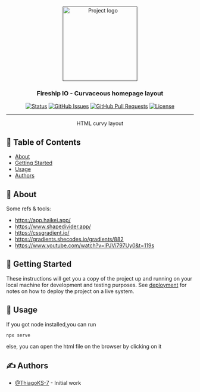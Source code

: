 <p align="center">
  <a href="" rel="noopener">
 <img width=200px height=200px src="https://i.imgur.com/6wj0hh6.jpg" alt="Project logo"></a>
</p>

<h3 align="center">Fireship IO - Curvaceous homepage layout</h3>

<div align="center">

[![Status](https://img.shields.io/badge/status-active-success.svg)]()
[![GitHub Issues](https://img.shields.io/github/issues/kylelobo/The-Documentation-Compendium.svg)](https://github.com/kylelobo/The-Documentation-Compendium/issues)
[![GitHub Pull Requests](https://img.shields.io/github/issues-pr/kylelobo/The-Documentation-Compendium.svg)](https://github.com/kylelobo/The-Documentation-Compendium/pulls)
[![License](https://img.shields.io/badge/license-MIT-blue.svg)](/LICENSE)

</div>

---

<p align="center"> HTML curvy layout
    <br> 
</p>

## 📝 Table of Contents

- [About](#about)
- [Getting Started](#getting_started)
- [Usage](#usage)
- [Authors](#authors)

## 🧐 About <a name = "about"></a>

Some refs & tools:
 - https://app.haikei.app/
 - https://www.shapedivider.app/
 - https://cssgradient.io/
 - https://gradients.shecodes.io/gradients/882
 - https://www.youtube.com/watch?v=lPJVi797Uy0&t=119s

## 🏁 Getting Started <a name = "getting_started"></a>

These instructions will get you a copy of the project up and running on your local machine for development and testing purposes. See [deployment](#deployment) for notes on how to deploy the project on a live system.


## 🎈 Usage <a name="usage"></a>

If you got node installed,you can run

```
npx serve
``` 
else, you can open the html file on the browser by clicking on it

## ✍️ Authors <a name = "authors"></a>

- [@ThiagoKS-7](https://github.com/ThiagoKS-7) - Initial work




